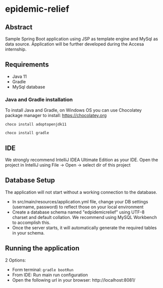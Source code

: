 # epidemic-relief

## Abstract

Sample Spring Boot application using JSP as template engine and MySql as data source.
Application will be further developed during the Accesa internship.

## Requirements

* Java 11
* Gradle
* MySql database

### Java and Gradle installation

To install Java and Gradle, on Windows OS you can use Chocolatey package manager to install: https://chocolatey.org

    choco install adoptopenjdk11

    choco install gradle

## IDE

We strongly recommend IntelliJ IDEA Ultimate Edition as your IDE.
Open the project in IntelliJ using File -> Open -> select dir of this project

## Database Setup

The application will not start without a working connection to the database.

* In src/main/resources/application.yml file, change your DB settings (username, password) to reflect those on your local environment
* Create a database schema named "edpidemicrelief" using UTF-8 charset and default collation. We recommend using MySQL Workbench to accomplish this.
* Once the server starts, it will automatically generate the required tables in your schema.

## Running the application

2 Options:

* Form terminal: `gradle bootRun`
* From IDE: Run main run configuration
* Open the following url in your browser: http://localhost:8081/
